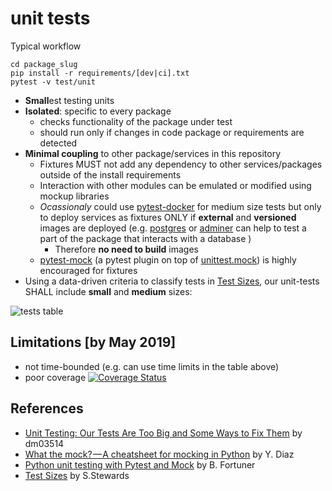 # unit tests

Typical workflow

```shell
cd package_slug
pip install -r requirements/[dev|ci].txt
pytest -v test/unit
```

- **Small**est testing units
- **Isolated**: specific to every package
  - checks functionality of the package under test
  - should run only if changes in code package or requirements are detected
- **Minimal coupling** to other package/services in this repository
  - Fixtures MUST not add any dependency to other services/packages outside of the install requirements
  - Interaction with other modules can be emulated or modified using mockup libraries
  - *Ocassionaly* could use [pytest-docker] for medium size tests but only to deploy services as fixtures ONLY if **external** and **versioned** images are deployed (e.g. [postgres](https://hub.docker.com/_/postgres) or [adminer](https://hub.docker.com/_/adminer) can help to test a part of the package that interacts with a database )
    - Therefore **no need to build** images
  - [pytest-mock] (a pytest plugin on top of [unittest.mock]) is highly encouraged for fixtures
- Using a data-driven criteria to classify tests in [Test Sizes], our unit-tests SHALL include **small** and **medium** sizes:

![tests table](https://cdn-images-1.medium.com/max/800/1*XPhOBPDzVgSn-n8DhW7D8A.png)


## Limitations [by May 2019]

  - not time-bounded (e.g. can use time limits in the table above)
  - poor coverage [![Coverage Status](https://coveralls.io/repos/github/ITISFoundation/osparc-simcore/badge.svg?branch=master)](https://coveralls.io/github/ITISFoundation/osparc-simcore?branch=master)


## References

- [Unit Testing: Our Tests Are Too Big and Some Ways to Fix Them](https://medium.com/dm03514-tech-blog/unit-testing-our-tests-are-too-big-and-what-we-can-do-about-it-67d100dc424e) by dm03514
- [What the mock? — A cheatsheet for mocking in Python](https://medium.com/@yeraydiazdiaz/what-the-mock-cheatsheet-mocking-in-python-6a71db997832) by Y. Diaz
- [Python unit testing with Pytest and Mock](https://medium.com/@bfortuner/python-unit-testing-with-pytest-and-mock-197499c4623c) by B. Fortuner
- [Test Sizes] by S.Stewards


[unittest.mock]:https://docs.python.org/3/library/unittest.mock.html#module-unittest.mock
[pytest-mock]:https://github.com/pytest-dev/pytest-mock
[pytest-docker]:https://github.com/AndreLouisCaron/pytest-docker
[Test Sizes]:https://testing.googleblog.com/2010/12/test-sizes.html
